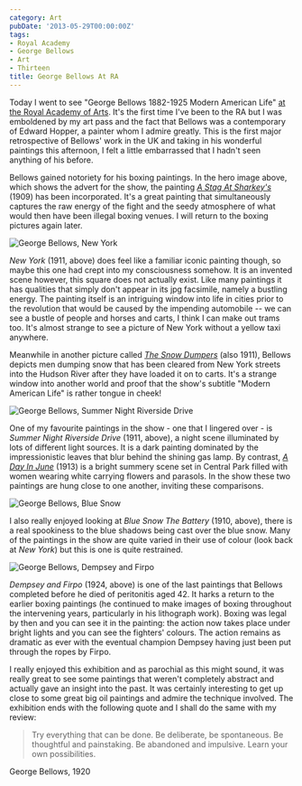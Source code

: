 ```yaml
---
category: Art
pubDate: '2013-05-29T00:00:00Z'
tags:
- Royal Academy
- George Bellows
- Art
- Thirteen
title: George Bellows At RA
---
```

Today I went to see "George Bellows 1882-1925 Modern American Life" [at the Royal Academy of Arts](http://www.royalacademy.org.uk/exhibitions/george-bellows/). It's the first time I've been to the RA but I was emboldened by my art pass and the fact that Bellows was a contemporary of Edward Hopper, a painter whom I admire greatly. This is the first major retrospective of Bellows' work in the UK and taking in his wonderful paintings this afternoon, I felt a little embarrassed that I hadn't seen anything of his before.

Bellows gained notoriety for his boxing paintings. In the hero image above, which shows the advert for the show, the painting [_A Stag At Sharkey's_](https://www.artfinder.com/story/george-bellows-stag-at-sharkeys-1909/) (1909) has been incorporated. It's a great painting that simultaneously captures the raw energy of the fight and the seedy atmosphere of what would then have been illegal boxing venues. I will return to the boxing pictures again later.

![George Bellows, New York](../../assets/images/other/George_Bellows_New_York.jpg)

_New York_ (1911, above) does feel like a familiar iconic painting though, so maybe this one had crept into my consciousness somehow. It is an invented scene however, this square does not actually exist. Like many paintings it has qualities that simply don't appear in its jpg facsimile, namely a bustling energy. The painting itself is an intriguing window into life in cities prior to the revolution that would be caused by the impending automobile -- we can see a bustle of people and horses and carts, I think I can make out trams too. It's almost strange to see a picture of New York without a yellow taxi anywhere.

Meanwhile in another picture called [_The Snow Dumpers_](http://commons.wikimedia.org/wiki/File:George_Wesley_Bellows_-_Snow_Dumpers_(1911).jpg) (also 1911), Bellows depicts men dumping snow that has been cleared from New York streets into the Hudson River after they have loaded it on to carts. It's a strange window into another world and proof that the show's subtitle "Modern American Life" is rather tongue in cheek!

![George Bellows, Summer Night Riverside Drive](../../assets/images/other/George_Bellows_Summer_Night_Riverside_Drive.jpg)

One of my favourite paintings in the show - one that I lingered over - is _Summer Night Riverside Drive_ (1911, above), a night scene illuminated by lots of different light sources. It is a dark painting dominated by the impressionistic leaves that blur behind the shining gas lamp. By contrast, [_A Day In June_](http://www.dia.org/object-info/82f9be1b-4e32-4e2e-83c7-4da046833463.aspx) (1913) is a bright summery scene set in Central Park filled with women wearing white carrying flowers and parasols. In the show these two paintings are hung close to one another, inviting these comparisons.

![George Bellows, Blue Snow](../../assets/images/other/George_Bellows_Blue_Snow.jpg)

I also really enjoyed looking at _Blue Snow The Battery_ (1910, above), there is a real spookiness to the blue shadows being cast over the blue snow. Many of the paintings in the show are quite varied in their use of colour (look back at _New York_) but this is one is quite restrained.

![George Bellows, Dempsey and Firpo](../../assets/images/other/George_Bellows_Dempsey_and_Firpo.jpg)

_Dempsey and Firpo_ (1924, above) is one of the last paintings that Bellows completed before he died of peritonitis aged 42. It harks a return to the earlier boxing paintings (he continued to make images of boxing throughout the intervening years, particularly in his lithograph work). Boxing was legal by then and you can see it in the painting: the action now takes place under bright lights and you can see the fighters' colours. The action remains as dramatic as ever with the eventual champion Dempsey having just been put through the ropes by Firpo.

I really enjoyed this exhibition and as parochial as this might sound, it was really great to see some paintings that weren't completely abstract and actually gave an insight into the past. It was certainly interesting to get up close to some great big oil paintings and admire the technique involved. The exhibition ends with the following quote and I shall do the same with my review:

> Try everything that can be done. Be deliberate, be spontaneous. Be thoughtful and painstaking. Be abandoned and impulsive. Learn your own possibilities.

George Bellows, 1920